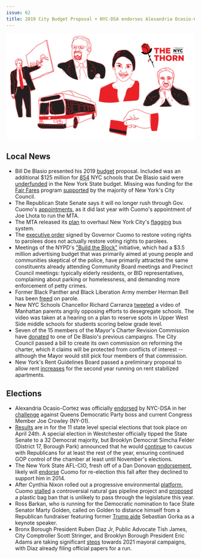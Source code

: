 ```yaml
---
issue: 62
title: 2019 City Budget Proposal + NYC-DSA endorses Alexandria Ocasio-Cortez
---
```


!["Divestment"](https://raw.githubusercontent.com/nycdsa/the-thorn/master/src/images/thorn-4-30.jpg)

## Local News
-   Bill De Blasio presented his 2019 [budget](http://www.gothamgazette.com/city/7641-de-blasio-presents-89-billion-executive-budget-plan?mc_cid=b8b97e1817&mc_eid=1a9d72cbc4) proposal. Included was an additional $125 million for [854](https://www.chalkbeat.org/posts/ny/2018/04/25/these-854-schools-stand-to-benefit-from-new-york-citys-125m-funding-boost/) NYC schools that De Blasio said were [underfunded](https://nypost.com/2018/04/25/de-blasio-announces-125m-in-school-funding-slams-cuomo/?mc_cid=2e5124485d&mc_eid=1a9d72cbc4) in the New York State budget. Missing was funding for the [Fair Fares](https://www.amny.com/transit/fair-fares-nyc-budget-1.18274685) program [supported](https://ny.curbed.com/2018/4/11/17221256/mta-fair-fares-city-council-response-mayor-de-blasio) by the majority of New York's City Council.
-   The Republican State Senate says it will no longer rush through Gov. Cuomo's [appointments](http://www.nydailynews.com/news/politics/state-republicans-warn-cuomo-nominee-appointments-article-1.3949383), as it did last year with Cuomo's appointment of Joe Lhota to run the MTA.
-   The MTA released its [plan](http://www.mta.info/press-release/nyc-transit/mta-nyc-transit-unveils-comprehensive-plan-reimagine-bus-system-deliver?mc_cid=52a8dda33c&mc_eid=1a9d72cbc4) to overhaul New York City's [flagging](https://citylimits.org/2018/04/23/new-mta-plan-proposes-top-to-bottom-transformation-of-citys-sluggish-bus-system/) bus system.
-   The [executive order](https://injusticetoday.com/did-gov-cuomo-grant-new-york-parolees-the-right-to-vote-not-exactly-ed17ef0be52e) signed by Governor Cuomo to restore voting rights to parolees does not actually restore voting rights to parolees.
-   Meetings of the NYPD's ["Build the Block"](https://citylimits.org/2018/04/24/nypds-neighborhood-policing-meetings-arent-reaching-intended-audience/) initiative, which had a $3.5 million advertising budget that was primarily aimed at young people and communities skeptical of the police, have primarily attracted the same constituents already attending Community Board meetings and Precinct Council meetings: typically elderly residents, or BID representatives, complaining about parking or homelessness, and demanding more enforcement of petty crimes.
-   Former Black Panther and Black Liberation Army member Herman Bell has been [freed](https://freehermanbell.org/) on parole.
-   New NYC Schools Chancellor Richard Carranza [tweeted](https://www.chalkbeat.org/posts/ny/2018/04/27/chancellor-richard-carranza-stands-by-his-tweet-of-viral-video-in-upper-west-side-integration-fight/) a video of Manhattan parents angrily opposing efforts to desegregate schools. The video was taken at a hearing on a plan to reserve spots in Upper West Side middle schools for students scoring below grade level.
-   Seven of the 15 members of the Mayor's Charter Revision Commission have [donated](http://www.gothamgazette.com/city/7639-de-blasio-downplays-placing-donors-on-charter-revision-commission) to one of De Blasio's previous campaigns. The City Council passed a bill to create its own commission on reforming the charter, which it claims will be protected from conflicts of interest -- although the Mayor would still pick four members of that commission.
-   New York's Rent Guidelines Board passed a preliminary proposal to allow rent [increases](http://bedfordandbowery.com/2018/04/new-yorkers-demanding-a-rent-freeze-told-to-take-a-hike-board-votes-for-increases/) for the second year running on rent stabilized apartments.

## Elections
-   Alexandria Ocasio-Cortez was officially [endorsed](https://twitter.com/nycDSA/status/988485485252235264) by NYC-DSA in her [challenge](https://www.salon.com/2018/04/22/alexandria-ocasio-cortez-wants-to-be-a-progressive-alternative-for-new-york-democrats/) against Queens Democratic Party boss and current Congress Member Joe Crowley (NY-01).
-   [Results](http://www.gothamgazette.com/state/7634-special-election-results-for-11-state-legislative-seats) are in for the 11 state level special elections that took place on April 24th. A special election in Westchester officially tipped the State Senate to a 32 Democrat majority, but Brooklyn Democrat Simcha Felder (District 17, Borough Park) announced that he would [continue](http://www.nydailynews.com/new-york/brooklyn-pol-simcha-felder-decides-stay-republicans-article-1.3951902) to caucus with Republicans for at least the rest of the year, ensuring continued GOP control of the chamber at least until November's elections.
-   The New York State AFL-CIO, fresh off of a Dan Donovan [endorsement](http://www.silive.com/news/2018/04/new_york_afl-cio_endorses_rep.html), likely will [endorse](https://www.politico.com/states/new-york/albany/story/2018/04/23/after-snub-in-14-afl-cio-keen-on-cuomo-this-year-376108) Cuomo for re-election this fall after they declined to support him in 2014.
-   After Cynthia Nixon rolled out a progressive environmental [platform](http://www.nystateofpolitics.com/2018/04/nixon-unveils-environmental-platform/), Cuomo [stalled](https://twitter.com/ZackFinkNews/status/987404793172897792) a controversial natural gas pipeline project and [proposed](http://nymag.com/daily/intelligencer/2018/04/cuomo-abruptly-proposes-plastic-bag-ban.html) a plastic bag ban that is unlikely to pass through the legislature this year.
-   Ross Barkan, who is running for the Democratic nomination to face State Senator Marty Golden, called on Golden to distance himself from a Republican fundraiser featuring former [Trump aide](https://www.kingscountypolitics.com/gop-fundraiser-with-gorka-has-barkan-crying-foul/) Sebastian Gorka as a keynote speaker.
-   Bronx Borough President Ruben Diaz Jr, Public Advocate Tish James, City Comptroller Scott Stringer, and Brooklyn Borough President Eric Adams are taking significant [steps](https://www.nytimes.com/2018/04/24/nyregion/nyc-2021-mayor-election-candidates.html) towards 2021 mayoral campaigns, with Diaz already filing official papers for a run.
